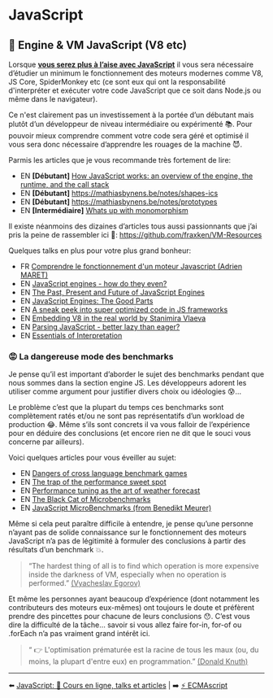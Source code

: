 # JavaScript

## 🔧 Engine & VM JavaScript (V8 etc)

Lorsque **<u>vous serez plus à l’aise avec JavaScript</u>** il vous sera nécessaire d’étudier un minimum le fonctionnement des moteurs modernes comme V8, JS Core, SpiderMonkey etc (ce sont eux qui ont la responsabilité d'interpréter et exécuter votre code JavaScript que ce soit dans Node.js ou même dans le navigateur).

Ce n'est clairement pas un investissement à la portée d’un débutant mais plutôt d’un développeur de niveau intermédiaire ou expérimenté 📚. Pour pouvoir mieux comprendre comment votre code sera géré et optimisé il vous sera donc nécessaire d’apprendre les rouages de la machine 😈.

Parmis les articles que je vous recommande très fortement de lire:

- EN **[Débutant]** [How JavaScript works: an overview of the engine, the runtime, and the call stack](https://blog.sessionstack.com/how-does-javascript-actually-work-part-1-b0bacc073cf)
- EN **[Débutant]** <https://mathiasbynens.be/notes/shapes-ics>
- EN **[Débutant]** <https://mathiasbynens.be/notes/prototypes>
- EN **[Intermédiaire]** [Whats up with monomorphism](https://mrale.ph/blog/2015/01/11/whats-up-with-monomorphism.html)

Il existe néanmoins des dizaines d’articles tous aussi passionnants que j’ai pris la peine de rassembler ici 👀: <https://github.com/fraxken/VM-Resources>

Quelques talks en plus pour votre plus grand bonheur:

- FR [Comprendre le fonctionnement d'un moteur Javascript (Adrien MARET)](https://www.youtube.com/watch?v=E1hohefv8QI)
- EN [JavaScript engines - how do they even?](https://www.youtube.com/watch?v=p-iiEDtpy6I)
- EN [The Past, Present and Future of JavaScript Engines](https://www.youtube.com/watch?v=iLWDUJMCoWs&list=PLfMzBWSH11xZPfWcC0DqFqKo_reMP58mw&index=45)
- EN [JavaScript Engines: The Good Parts](https://www.youtube.com/watch?v=5nmpokoRaZI&list=PL37ZVnwpeshG2YXJkun_lyNTtM-Qb3MKa&index=11)
- EN [A sneak peek into super optimized code in JS frameworks](https://www.youtube.com/watch?v=_VHNTC67NR8&list=PL37ZVnwpeshHwJPVBqEnZild7QHWhdufu&index=2)
- EN [Embedding V8 in the real world by Stanimira Vlaeva](https://www.youtube.com/watch?v=wz7Znu6tqFw&list=PL37ZVnwpeshHwJPVBqEnZild7QHWhdufu&index=16)
- EN [Parsing JavaScript - better lazy than eager?](https://www.youtube.com/watch?v=Fg7niTmNNLg&list=PL37ZVnwpeshFmAPr65sU2O5WMs7_CGjs_&index=10)
- EN [Essentials of Interpretation](https://www.youtube.com/watch?v=8OYqvwQlJVI&list=PLGNbPb3dQJ_4WT_m3aI3T2LRf2R_FKM2k)

### 😡 La dangereuse mode des benchmarks

Je pense qu’il est important d’aborder le sujet des benchmarks pendant que nous sommes dans la section engine JS. Les développeurs adorent les utiliser comme argument pour justifier divers choix ou idéologies 😰…

Le problème c’est que la plupart du temps ces benchmarks sont complètement ratés et/ou ne sont pas représentatifs d’un workload de production 😂. Même s’ils sont concrets il va vous falloir de l’expérience pour en déduire des conclusions (et encore rien ne dit que le souci vous concerne par ailleurs).

Voici quelques articles pour vous éveiller au sujet:

- EN [Dangers of cross language benchmark games](https://mrale.ph/blog/2011/05/12/dangers-of-cross-language-benchmark-games.html)
- EN [The trap of the performance sweet spot](https://mrale.ph/blog/2011/11/05/the-trap-of-the-performance-sweet-spot.html)
- EN [Performance tuning as the art of weather forecast](https://mrale.ph/blog/2013/04/29/performance-tuning-as-weather-forecast.html)
- EN [The Black Cat of Microbenchmarks](https://mrale.ph/blog/2014/02/23/the-black-cat-of-microbenchmarks.html)
- EN [JavaScript MicroBenchmarks (from Benedikt Meurer)](https://github.com/bmeurer/js-micro-benchmarks)

Même si cela peut paraître difficile à entendre, je pense qu’une personne n’ayant pas de solide connaissance sur le fonctionnement des moteurs JavaScript n’a pas de légitimité à formuler des conclusions à partir des résultats d’un benchmark 💥.

> “The hardest thing of all is to find which operation is more expensive inside the darkness of VM, especially when no operation is performed.” <u>(Vyacheslav Egorov)</u>

Et même les personnes ayant beaucoup d’expérience (dont notamment les contributeurs des moteurs eux-mêmes) ont toujours le doute et préfèrent prendre des pincettes pour chacune de leurs conclusions 😯. C’est vous dire la difficulté de la tâche… savoir si vous allez faire for-in, for-of ou .forEach n’a pas vraiment grand intérêt ici.

> “ 👉 L'optimisation prématurée est la racine de tous les maux (ou, du moins, la plupart d'entre eux) en programmation.” <u>(Donald Knuth)</u>

---

⬅️ [JavaScript: 🌌 Cours en ligne, talks et articles](./online-courses-talks-articles.md) |
➡️ [⚡ ECMAscript](../ecmascript/javascript-or-ecmascript.md)
